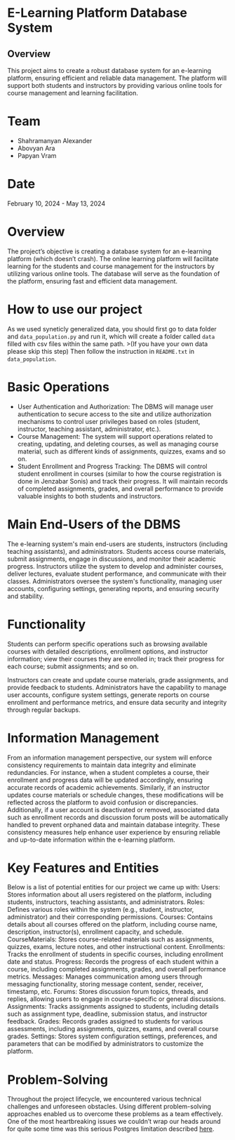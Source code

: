 # E-Learning Platform Database System
## Overview
This project aims to create a robust database system for an e-learning platform, ensuring efficient and reliable data management. The platform will support both students and instructors by providing various online tools for course management and learning facilitation.

# Team
- Shahramanyan Alexander
- Abovyan Ara
- Papyan Vram

# Date
February 10, 2024 - May 13, 2024

# Overview
The project’s objective is creating a database system for an e-learning platform (which doesn’t crash). The online learning platform will facilitate learning for the students and course management for the instructors by utilizing various online tools. The database will serve as the foundation of the platform, ensuring fast and efficient data management.

# How to use our project
As we used syneticly generalized data, you should first go to data folder and `data_pօpulation.py` and run it, which will create a folder called `data` filled with csv files within the same path. >(If you have your own data please skip this step)
Then follow the instruction in `README.txt` in `data_population`.

# Basic Operations
- User Authentication and Authorization: The DBMS will manage user authentication to secure access to the site and utilize authorization mechanisms to control user privileges based on roles (student, instructor, teaching assistant, administrator, etc.).
- Course Management: The system will support operations related to creating, updating, and deleting courses, as well as managing  course material, such as different kinds of assignments, quizzes, exams and so on.
- Student Enrollment and Progress Tracking: The DBMS will control student enrollment in courses (similar to how the course registration is done in Jenzabar Sonis) and track their progress. It will maintain records of completed assignments, grades, and overall performance to provide valuable insights to both students and instructors.

# Main End-Users of the DBMS
The e-learning system's main end-users are students, instructors (including teaching assistants), and administrators. Students access course materials, submit assignments, engage in discussions, and monitor their academic progress. Instructors utilize the system to develop and administer courses, deliver lectures, evaluate student performance, and communicate with their classes. Administrators oversee the system's functionality, managing user accounts, configuring settings, generating reports, and ensuring security and stability.

# Functionality
Students can perform specific operations such as browsing available courses with detailed descriptions, enrollment options, and instructor information; view their courses they are enrolled in; track their progress for each course; submit assignments; and so on.

Instructors can create and update course materials, grade assignments, and provide feedback to students.
Administrators have the capability to manage user accounts, configure system settings, generate reports on course enrollment and performance metrics, and ensure data security and integrity through regular backups.

# Information Management
From an information management perspective, our system will enforce consistency requirements to maintain data integrity and eliminate redundancies. For instance, when a student completes a course, their enrollment and progress data will be updated accordingly, ensuring accurate records of academic achievements. Similarly, if an instructor updates course materials or schedule changes, these modifications will be reflected across the platform to avoid confusion or discrepancies. Additionally, if a user account is deactivated or removed, associated data such as enrollment records and discussion forum posts will be automatically handled to prevent orphaned data and maintain database integrity. These consistency measures help enhance user experience by ensuring reliable and up-to-date information within the e-learning platform.

# Key Features and Entities
Below is a list of potential entities for our project we came up with:
Users: Stores information about all users registered on the platform, including students, instructors, teaching assistants, and administrators.
Roles: Defines various roles within the system (e.g., student, instructor, administrator) and their corresponding permissions.
Courses: Contains details about all courses offered on the platform, including course name, description, instructor(s), enrollment capacity, and schedule.
CourseMaterials: Stores course-related materials such as assignments, quizzes, exams, lecture notes, and other instructional content.
Enrollments: Tracks the enrollment of students in specific courses, including enrollment date and status.
Progress: Records the progress of each student within a course, including completed assignments, grades, and overall performance metrics.
Messages: Manages communication among users through messaging functionality, storing message content, sender, receiver, timestamp, etc.
Forums: Stores discussion forum topics, threads, and replies, allowing users to engage in course-specific or general discussions.
Assignments: Tracks assignments assigned to students, including details such as assignment type, deadline, submission status, and instructor feedback.
Grades: Records grades assigned to students for various assessments, including assignments, quizzes, exams, and overall course grades.
Settings: Stores system configuration settings, preferences, and parameters that can be modified by administrators to customize the platform.

# Problem-Solving
Throughout the project lifecycle, we encountered various technical challenges and unforeseen obstacles. Using different problem-solving approaches enabled us to overcome these problems as a team effectively. One of the most heartbreaking issues we couldn’t wrap our heads around for quite some time was this serious Postgres limitation described [here]([https://pages.github.com/](https://www.postgresql.org/docs/current/ddl-inherit.html#DDL-INHERIT-CAVEATS:~:text=A%20serious%20limitation,the%20above%20example%3A)).
